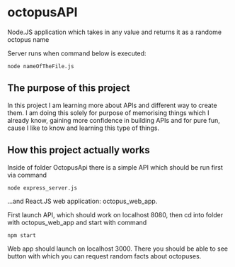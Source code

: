 # octopusAPI
Node.JS application which takes in any value and returns it as a randome octopus name

Server runs when command below is executed: 

```node nameOfTheFile.js```

## The purpose of this project
 In this project I am learning more about APIs and different way to create them. I am doing this solely for purpose of memorising things which I already know, gaining more confidence in building APIs and for pure fun, cause I like to know and learning this type of things. 

## How this project actually works
Inside of folder OctopusApi there is a simple API which should be run first via command 

```node express_server.js```

...and React.JS web application: octopus_web_app. 

First launch API, which should work on localhost 8080, then cd into folder with octopus_web_app and start with command

```npm start```

Web app should launch on localhost 3000. There you should be able to see button with which you can request random facts about octopuses. 